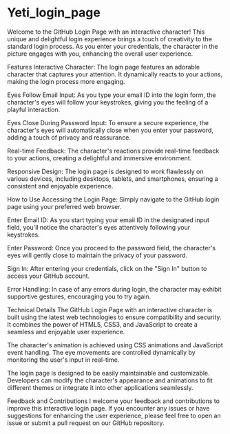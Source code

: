 # Yeti_login_page
Welcome to the GitHub Login Page with an interactive character! This unique and delightful login experience brings a touch of creativity to the standard login process. As you enter your credentials, the character in the picture engages with you, enhancing the overall user experience.

Features
Interactive Character: The login page features an adorable character that captures your attention. It dynamically reacts to your actions, making the login process more engaging.

Eyes Follow Email Input: As you type your email ID into the login form, the character's eyes will follow your keystrokes, giving you the feeling of a playful interaction.

Eyes Close During Password Input: To ensure a secure experience, the character's eyes will automatically close when you enter your password, adding a touch of privacy and reassurance.

Real-time Feedback: The character's reactions provide real-time feedback to your actions, creating a delightful and immersive environment.

Responsive Design: The login page is designed to work flawlessly on various devices, including desktops, tablets, and smartphones, ensuring a consistent and enjoyable experience.


How to Use
Accessing the Login Page: Simply navigate to the GitHub login page using your preferred web browser.

Enter Email ID: As you start typing your email ID in the designated input field, you'll notice the character's eyes attentively following your keystrokes.

Enter Password: Once you proceed to the password field, the character's eyes will gently close to maintain the privacy of your password.

Sign In: After entering your credentials, click on the "Sign In" button to access your GitHub account.

Error Handling: In case of any errors during login, the character may exhibit supportive gestures, encouraging you to try again.

Technical Details
The GitHub Login Page with an interactive character is built using the latest web technologies to ensure compatibility and security. It combines the power of HTML5, CSS3, and JavaScript to create a seamless and enjoyable user experience.

The character's animation is achieved using CSS animations and JavaScript event handling. The eye movements are controlled dynamically by monitoring the user's input in real-time.

The login page is designed to be easily maintainable and customizable. Developers can modify the character's appearance and animations to fit different themes or integrate it into other applications seamlessly.

Feedback and Contributions
I welcome your feedback and contributions to improve this interactive login page. If you encounter any issues or have suggestions for enhancing the user experience, please feel free to open an issue or submit a pull request on our GitHub repository.

